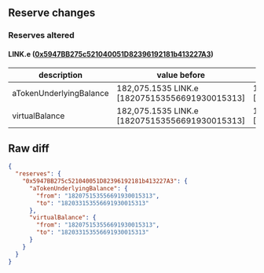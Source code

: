## Reserve changes

### Reserves altered

#### LINK.e ([0x5947BB275c521040051D82396192181b413227A3](https://snowtrace.io/address/0x5947BB275c521040051D82396192181b413227A3))

| description | value before | value after |
| --- | --- | --- |
| aTokenUnderlyingBalance | 182,075.1535 LINK.e [182075153556691930015313] | 182,033.1535 LINK.e [182033153556691930015313] |
| virtualBalance | 182,075.1535 LINK.e [182075153556691930015313] | 182,033.1535 LINK.e [182033153556691930015313] |


## Raw diff

```json
{
  "reserves": {
    "0x5947BB275c521040051D82396192181b413227A3": {
      "aTokenUnderlyingBalance": {
        "from": "182075153556691930015313",
        "to": "182033153556691930015313"
      },
      "virtualBalance": {
        "from": "182075153556691930015313",
        "to": "182033153556691930015313"
      }
    }
  }
}
```